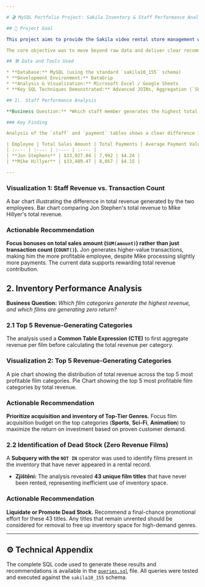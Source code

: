 ```yaml
---

# 🎬 MySQL Portfolio Project: Sakila Inventory & Staff Performance Analysis

## 🎯 Project Goal

This project aims to provide the Sakila video rental store management with actionable, data-driven insights to optimize two key areas of profitability: **staff performance** and **inventory acquisition**.

The core objective was to move beyond raw data and deliver clear recommendations for maximizing return on investment (ROI) from both personnel and film stock.

## 🛠️ Data and Tools Used

* **Database:** MySQL (using the standard `sakila10_155` schema)  
* **Development Environment:** DataGrip  
* **Analysis & Visualization:** Microsoft Excel / Google Sheets  
* **Key SQL Techniques Demonstrated:** Advanced JOINs, Aggregation (`SUM`, `COUNT`), **Common Table Expressions (CTE/WITH)**, Subqueries (`NOT IN`).

## 1\. Staff Performance Analysis

**Business Question:** *Which staff member generates the highest total revenue, and should we adjust our bonus structure?*

### Key Finding

Analysis of the `staff` and `payment` tables shows a clear difference in the value of transactions between the two active employees.

| Employee | Total Sales Amount | Total Payments | Average Payment Value |
| :---- | :---- | :---- | :---- |
| **Jon Stephens** | $33,927.04 | 7,992 | $4.24 |
| **Mike Hillyer** | $33,489.47 | 8,057 | $4.15 |

---
```


### Visualization 1: Staff Revenue vs. Transaction Count

A bar chart illustrating the difference in total revenue generated by the two employees. Bar chart comparing Jon Stephen's total revenue to Mike Hillyer's total revenue.

### Actionable Recommendation

**Focus bonuses on total sales amount (`SUM(amount)`) rather than just transaction count (`COUNT()`).** Jon generates higher-value transactions, making him the more profitable employee, despite Mike processing slightly more payments. The current data supports rewarding total revenue contribution.

## 2\. Inventory Performance Analysis

**Business Question:** *Which film categories generate the highest revenue, and which films are generating zero return?*

### 2.1 Top 5 Revenue-Generating Categories

The analysis used a **Common Table Expression (CTE)** to first aggregate revenue per film before calculating the total revenue per category.

### Visualization 2: Top 5 Revenue-Generating Categories

A pie chart showing the distribution of total revenue across the top 5 most profitable film categories. Pie Chart showing the top 5 most profitable film categories by total revenue.

### Actionable Recommendation

**Prioritize acquisition and inventory of Top-Tier Genres.** Focus film acquisition budget on the top categories (**Sports**, **Sci-Fi**, **Animation**) to maximize the return on investment based on proven customer demand.

### 2.2 Identification of Dead Stock (Zero Revenue Films)

A **Subquery with the `NOT IN`** operator was used to identify films present in the inventory that have never appeared in a rental record.

* **Zjištění:** The analysis revealed **43 unique film titles** that have never been rented, representing inefficient use of inventory space.

### Actionable Recommendation

**Liquidate or Promote Dead Stock.** Recommend a final-chance promotional effort for these 43 titles. Any titles that remain unrented should be considered for removal to free up inventory space for high-demand genres.

---

## ⚙️ Technical Appendix

The complete SQL code used to generate these results and recommendations is available in the [`queries.sql`](http://queries.sql) file. All queries were tested and executed against the `sakila10_155` schema.  
